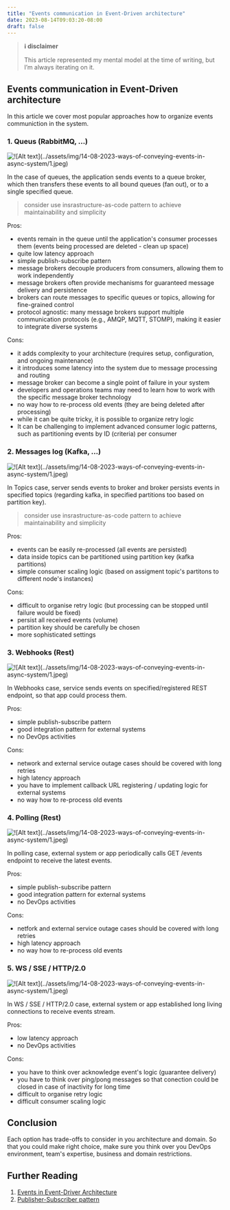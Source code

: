 ```yaml
---
title: "Events communication in Event-Driven architecture"
date: 2023-08-14T09:03:20-08:00
draft: false
---
```


> **ℹ️ disclaimer**
>
> This article represented my mental model at the time of writing, but I’m always iterating on it.

## Events communication in Event-Driven architecture

In this article we cover most popular approaches how to organize events communiction in the system.

### 1. Queus (RabbitMQ, ...)

![!\[Alt text\](../assets/img/14-08-2023-ways-of-conveying-events-in-async-system/1.jpeg)](/2/1.jpg)

In the case of queues, the application sends events to a queue broker, which then transfers these events to all bound queues (fan out), or to a single specified queue.

> consider use insrastructure-as-code pattern to achieve maintainability and simplicity

Pros:
- events remain in the queue until the application's consumer processes them (events being processed are deleted - clean up space)
- quite low latency approach
- simple publish-subscribe pattern
- message brokers decouple producers from consumers, allowing them to work independently
- message brokers often provide mechanisms for guaranteed message delivery and persistence
- brokers can route messages to specific queues or topics, allowing for fine-grained control
- protocol agnostic: many message brokers support multiple communication protocols (e.g., AMQP, MQTT, STOMP), making it easier to integrate diverse systems

Cons:
- it adds complexity to your architecture (requires setup, configuration, and ongoing maintenance)
- it introduces some latency into the system due to message processing and routing
- message broker can become a single point of failure in your system
- developers and operations teams may need to learn how to work with the specific message broker technology
- no way how to re-process old events (they are being deleted after processing)
- while it can be quite tricky, it is possible to organize retry logic
- It can be challenging to implement advanced consumer logic patterns, such as partitioning events by ID (criteria) per consumer

### 2. Messages log (Kafka, ...)

![!\[Alt text\](../assets/img/14-08-2023-ways-of-conveying-events-in-async-system/1.jpeg)](/2/2.jpg)

In Topics case, server sends events to broker and broker persists events in specified topics (regarding kafka, in specified partitions too based on partition key).
> consider use insrastructure-as-code pattern to achieve maintainability and simplicity

Pros:
- events can be easily re-processed (all events are persisted)
- data inside topics can be partitioned using partition key (kafka partitions)
- simple consumer scaling logic (based on assigment topic's partitons to different node's instances)

Cons:
- difficult to organise retry logic (but processing can be stopped until failure would be fixed)
- persist all received events (volume)
- partition key should be carefully be chosen
- more sophisticated settings

### 3. Webhooks (Rest)

![!\[Alt text\](../assets/img/14-08-2023-ways-of-conveying-events-in-async-system/1.jpeg)](/2/3.jpg)

In Webhooks case, service sends events on specified/registered REST endpoint, so that app could process them.

Pros:
- simple publish-subscribe pattern
- good integration pattern for external systems
- no DevOps activities

Cons:
- network and external service outage cases should be covered with long retries
- high latency approach
- you have to implement callback URL registering / updating logic for external systems
- no way how to re-process old events

### 4. Polling (Rest)

![!\[Alt text\](../assets/img/14-08-2023-ways-of-conveying-events-in-async-system/1.jpeg)](/2/4.jpg)

In polling case, external system or app periodically calls GET /events endpoint to receive the latest events.

Pros:
- simple publish-subscribe pattern
- good integration pattern for external systems
- no DevOps activities

Cons:
- netfork and external service outage cases should be covered with long retries
- high latency approach
- no way how to re-process old events

### 5. WS / SSE / HTTP/2.0

![!\[Alt text\](../assets/img/14-08-2023-ways-of-conveying-events-in-async-system/1.jpeg)](/2/5.jpg)

In WS / SSE / HTTP/2.0 case, external system or app established long living connections to receive events stream.

Pros:
- low latency approach
- no DevOps activities

Cons:
- you have to think over acknowledge event's logic (guarantee delivery)
- you have to think over ping/pong messages so that conection could be closed in case of inactivity for long time
- difficult to organise retry logic
- difficult consumer scaling logic

## Conclusion
Each option has trade-offs to consider in you architecture and domain.
So that you could make right choice, make sure you think over you DevOps environment, team's  expertise, business and domain restrictions.

## Further Reading
1. [Events in Event-Driver Architecture](https://stanislav3316.github.io/posts/06-08-2023-events-in-event-driven-arch/)
2. [Publisher-Subscriber pattern](https://learn.microsoft.com/en-us/azure/architecture/patterns/publisher-subscriber)
